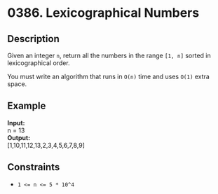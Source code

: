# 0386. Lexicographical Numbers

## Description

Given an integer `n`, return all the numbers in the range `[1, n]` sorted in lexicographical order.

You must write an algorithm that runs in `O(n)` time and uses `O(1)` extra space. 

## Example

**Input:**  
n = 13
<br>
**Output:**
<br>
[1,10,11,12,13,2,3,4,5,6,7,8,9]

## Constraints

- `1 <= n <= 5 * 10^4`
